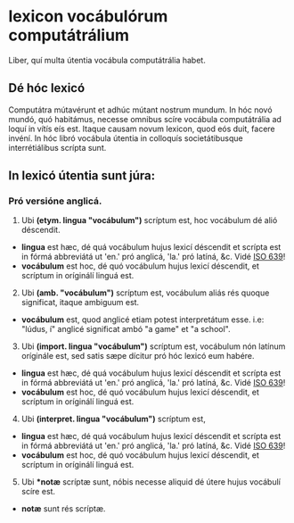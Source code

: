 # lexicon vocábulórum computátrálium
Liber, quí multa útentia vocábula computátrália habet.

## Dé hóc lexicó
Computátra mútavérunt et adhúc mútant nostrum mundum. In hóc novó mundó, quó habitámus, necesse omnibus scíre vocábula computátrália ad loquí in vítís eís est. Itaque causam novum lexicon, quod eós duit, facere invéní. In hóc libró vocábula útentia in colloquís societátibusque interrétiálibus scrípta sunt.

## In lexicó útentia sunt júra:
### Pró versióne anglicá.
1. Ubi **(etym. lingua "vocábulum")** scríptum est, hoc vocábulum dé alió déscendit.
  * **lingua** est hæc, dé quá vocábulum hujus lexicí déscendit et scrípta est in fórmá abbreviátá ut 'en.' pró anglicá, 'la.' pró latíná, &c. Vidé [ISO 639](https://en.wikipedia.org/wiki/List_of_ISO_639_language_codes)!
  * **vocábulum** est hoc, dé quó vocábulum hujus lexicí déscendit, et scríptum in oríginálí linguá est.
    
2. Ubi **(amb. "vocábulum")** scríptum est, vocábulum aliás rés quoque significat, itaque ambiguum est.
  * **vocábulum** est, quod anglicé etiam potest interpretátum esse. i.e: "lúdus, í" anglicé significat ambó "a game" et "a school".
    
3. Ubi **(import. lingua "vocábulum")** scríptum est, vocábulum nón latínum oríginále est, sed satis sæpe dícitur pró hóc lexicó eum habére.
  * **lingua** est hæc, dé quá vocábulum hujus lexicí déscendit et scrípta est in fórmá abbreviátá ut 'en.' pró anglicá, 'la.' pró latíná, &c. Vidé [ISO 639](https://en.wikipedia.org/wiki/List_of_ISO_639_language_codes)!
  * **vocábulum** est hoc, dé quó vocábulum hujus lexicí déscendit, et scríptum in oríginálí linguá est.
    
4. Ubi **(interpret. lingua "vocábulum")** scríptum est, 
  * **lingua** est hæc, dé quá vocábulum hujus lexicí déscendit et scrípta est in fórmá abbreviátá ut 'en.' pró anglicá, 'la.' pró latíná, &c. Vidé [ISO 639](https://en.wikipedia.org/wiki/List_of_ISO_639_language_codes)!
  * **vocábulum** est hoc, dé quó vocábulum hujus lexicí déscendit, et scríptum in oríginálí linguá est.
    
5. Ubi **\*notæ** scríptæ sunt, nóbis necesse aliquid dé útere hujus vocábulí scíre est.
  * **notæ** sunt rés scríptæ.
